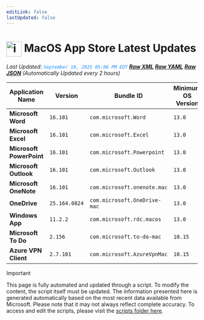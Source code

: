 ```yaml
---
editLink: false
lastUpdated: false
---
```

# <img src="/images/App_Store_logo.png" alt="image" width="40" style="vertical-align: middle; display: inline-block;" /> MacOS App Store Latest Updates

<span class="extra-small">_Last Updated: <code style="color : dodgerblue">September 18, 2025 05:06 PM EDT</code> [**_Raw XML_**](https://github.com/cocopuff2u/MOFA/blob/main/latest_raw_files/macos_appstore_latest.xml) [**_Raw YAML_**](https://github.com/cocopuff2u/MOFA/blob/main/latest_raw_files/macos_appstore_latest.yaml) [**_Raw JSON_**](https://github.com/cocopuff2u/MOFA/blob/main/latest_raw_files/macos_appstore_latest.json)
 (Automatically Updated every 2 hours)_</span>

| Application Name | Version | Bundle ID | Minimum OS Version | Icon |
|------------------|---------|-----------|-------------------|------|
| **Microsoft Word** | `16.101` | `com.microsoft.Word` | `13.0` | <img src='https://is1-ssl.mzstatic.com/image/thumb/Purple211/v4/b3/09/89/b3098939-32b7-d8d3-9bf3-047bd7bc8a65/MSWD.png/512x512bb.png' width='25%' height='25%' /> |
| **Microsoft Excel** | `16.101` | `com.microsoft.Excel` | `13.0` | <img src='https://is1-ssl.mzstatic.com/image/thumb/Purple211/v4/ed/10/c1/ed10c1d8-ac00-665c-18a7-54575c05fdab/XCEL.png/512x512bb.png' width='25%' height='25%' /> |
| **Microsoft PowerPoint** | `16.101` | `com.microsoft.Powerpoint` | `13.0` | <img src='https://is1-ssl.mzstatic.com/image/thumb/Purple221/v4/9a/a3/af/9aa3af70-a3c2-560a-d95e-ac820dcaf850/PPT3.png/512x512bb.png' width='25%' height='25%' /> |
| **Microsoft Outlook** | `16.101` | `com.microsoft.Outlook` | `13.0` | <img src='https://is1-ssl.mzstatic.com/image/thumb/Purple211/v4/c4/01/8b/c4018b2a-9621-0015-7b23-03f2a02c19f3/Outlook.png/512x512bb.png' width='25%' height='25%' /> |
| **Microsoft OneNote** | `16.101` | `com.microsoft.onenote.mac` | `13.0` | <img src='https://is1-ssl.mzstatic.com/image/thumb/Purple211/v4/8b/2d/a6/8b2da6e1-8878-483e-7c90-26a244fe76dd/OneNote.png/512x512bb.png' width='25%' height='25%' /> |
| **OneDrive** | `25.164.0824` | `com.microsoft.OneDrive-mac` | `13.0` | <img src='https://is1-ssl.mzstatic.com/image/thumb/Purple221/v4/63/7f/2c/637f2ccd-5608-1197-3d9d-6cfb7c35fd20/OneDrive.png/512x512bb.png' width='25%' height='25%' /> |
| **Windows App** | `11.2.2` | `com.microsoft.rdc.macos` | `13.0` | <img src='https://is1-ssl.mzstatic.com/image/thumb/Purple211/v4/c7/2f/49/c72f4946-41be-9d6f-bf69-edb23bf9e5c0/AppIcon-0-0-85-220-0-0-4-0-2x.png/512x512bb.png' width='25%' height='25%' /> |
| **Microsoft To Do** | `2.156` | `com.microsoft.to-do-mac` | `10.15` | <img src='https://is1-ssl.mzstatic.com/image/thumb/Purple221/v4/a4/e5/33/a4e533cf-2fa7-3563-f9f9-dfd9608e2064/AppIcon-Release-0-85-220-0-4-2x-sRGB.png/512x512bb.png' width='25%' height='25%' /> |
| **Azure VPN Client** | `2.7.101` | `com.microsoft.AzureVpnMac` | `10.15` | <img src='https://is1-ssl.mzstatic.com/image/thumb/Purple221/v4/23/60/df/2360df4b-4ac5-4480-bb3e-4f59df6c3e64/AppIcon-85-220-0-4-0-0-2x-0-0.png/512x512bb.png' width='25%' height='25%' /> |

> [!IMPORTANT]
> This page is fully automated and updated through a script. To modify the content, the script itself must be updated. The information presented here is generated automatically based on the most recent data available from Microsoft. Please note that it may not always reflect complete accuracy. To access and edit the scripts, please visit the [scripts folder here](https://github.com/cocopuff2u/MOFA_WEBSITE/tree/main/update_readme_scripts).

